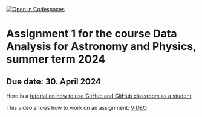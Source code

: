 [![Open in Codespaces](https://classroom.github.com/assets/launch-codespace-7f7980b617ed060a017424585567c406b6ee15c891e84e1186181d67ecf80aa0.svg)](https://classroom.github.com/open-in-codespaces?assignment_repo_id=13841552)

# Assignment 1 for the course Data Analysis for Astronomy and Physics, summer term 2024

## Due date: 30. April 2024

Here is a [tutorial on how to use GitHub and GitHub classroom as a student](https://github.com/jfiksel/github-classroom-for-students/tree/master)

This video shows how to work on an assignment: [VIDEO](https://www.youtube.com/watch?v=ObaFRGp_Eko&list=PLIRjfNq867bewk3ZGV6Z7a16YDNRCpK3u&index=5)
